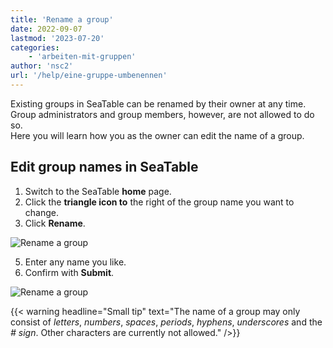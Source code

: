 ```yaml
---
title: 'Rename a group'
date: 2022-09-07
lastmod: '2023-07-20'
categories:
    - 'arbeiten-mit-gruppen'
author: 'nsc2'
url: '/help/eine-gruppe-umbenennen'
---
```


Existing groups in SeaTable can be renamed by their owner at any time. Group administrators and group members, however, are not allowed to do so.  
Here you will learn how you as the owner can edit the name of a group.

## Edit group names in SeaTable

1. Switch to the SeaTable **home** page.
2. Click the **triangle icon to** the right of the group name you want to change.
3. Click **Rename**.

![Rename a group](https://seatable.io/wp-content/uploads/2022/09/rename-group.jpg)

5. Enter any name you like.
6. Confirm with **Submit**.

![Rename a group](https://seatable.io/wp-content/uploads/2022/09/rename-group-2.png)

{{< warning  headline="Small tip"  text="The name of a group may only consist of _letters_, _numbers_, _spaces_, _periods_, _hyphens_, _underscores_ and the _\# sign_. Other characters are currently not allowed." />}}
